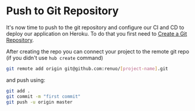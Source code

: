 # Push to Git Repository

It's now time to push to the git repository and configure our CI and CD to deploy our application on Heroku.
To do that you first need to [Create a Git Repository](../create_git_repository.md).

After creating the repo you can connect your project to the remote git repo (if you didn't use `hub create` command)

```sh
git remote add origin git@github.com:renuo/[project-name].git
```

and push using:

```sh
git add .
git commit -m "first commit"
git push -u origin master
```
